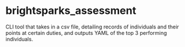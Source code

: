 # brightsparks_assessment
CLI tool that takes in a csv file, detailing records of individuals and their points at certain duties, and outputs YAML of the top 3 performing individuals.

